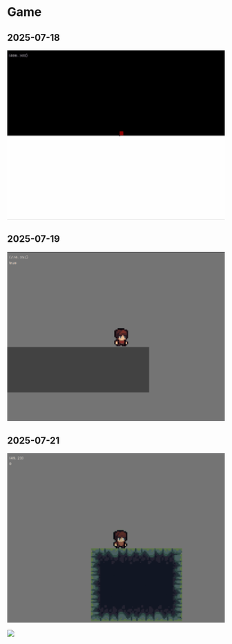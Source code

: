 # Game

## 2025-07-18
![](https://github.com/shreejitmurthy/pj17/blob/main/gifs/2025-07-18.gif)

## 2025-07-19
![](https://github.com/shreejitmurthy/pj17/blob/main/gifs/2025-07-19.gif)

## 2025-07-21
![](https://github.com/shreejitmurthy/pj17/blob/main/gifs/2025-07-21.gif)

![](https://github.com/shreejitmurthy/pj17/blob/main/gifs/2025-07-21_1.gif)
